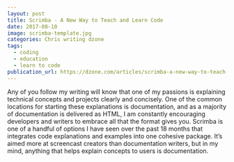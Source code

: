 ```yaml
---
layout: post
title: Scrimba - A New Way to Teach and Learn Code
date: 2017-08-10
image: scrimba-template.jpg
categories: Chris writing dzone
tags:
  - coding
  - education
  - learn to code
publication_url: https://dzone.com/articles/scrimba-a-new-way-to-teach-and-learn-code
---
```


Any of you follow my writing will know that one of my passions is explaining technical concepts and projects clearly and concisely. One of the common locations for starting these explanations is documentation, and as a majority of documentation is delivered as HTML, I am constantly encouraging developers and writers to embrace all that the format gives you. Scrimba is one of a handful of options I have seen over the past 18 months that integrates code explanations and examples into one cohesive package. It’s aimed more at screencast creators than documentation writers, but in my mind, anything that helps explain concepts to users is documentation.
